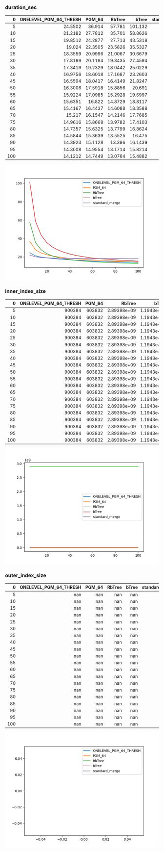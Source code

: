### duration_sec

|   0 |   ONELEVEL_PGM_64_THRESH |   PGM_64 |   RbTree |    bTree |   standard_merge |
|----:|-------------------------:|---------:|---------:|---------:|-----------------:|
|   5 |                  24.5502 |  36.914  |  57.781  | 101.132  |          22.1206 |
|  10 |                  21.2182 |  27.7812 |  35.701  |  58.8626 |          20.1769 |
|  15 |                  19.8512 |  24.2877 |  27.713  |  43.5318 |          19.3736 |
|  20 |                  19.024  |  22.3505 |  23.5826 |  35.5327 |          19.0398 |
|  25 |                  18.3559 |  20.9996 |  21.0067 |  30.6679 |          18.8394 |
|  30 |                  17.8199 |  20.1184 |  19.3435 |  27.4594 |          18.698  |
|  35 |                  17.3419 |  19.2329 |  18.0442 |  25.0229 |          18.5073 |
|  40 |                  16.9756 |  18.6018 |  17.1687 |  23.2603 |          18.4349 |
|  45 |                  16.5594 |  18.0417 |  16.4149 |  21.8247 |          18.4192 |
|  50 |                  16.3006 |  17.5918 |  15.8856 |  20.691  |          18.3137 |
|  55 |                  15.9224 |  17.0985 |  15.2928 |  19.6997 |          18.3229 |
|  60 |                  15.6351 |  16.822  |  14.8729 |  18.8117 |          18.2792 |
|  65 |                  15.4167 |  16.4437 |  14.6088 |  18.3588 |          18.2667 |
|  70 |                  15.217  |  16.1547 |  14.2146 |  17.7685 |          18.1949 |
|  75 |                  14.9616 |  15.8668 |  13.9782 |  17.4103 |          18.182  |
|  80 |                  14.7357 |  15.6325 |  13.7799 |  16.8624 |          18.1791 |
|  85 |                  14.5844 |  15.3639 |  13.5525 |  16.475  |          18.1454 |
|  90 |                  14.3923 |  15.1128 |  13.396  |  16.1439 |          18.1087 |
|  95 |                  14.3008 |  14.9554 |  13.1714 |  15.8214 |          18.061  |
| 100 |                  14.1212 |  14.7449 |  13.0764 |  15.4882 |          18.0793 |

![duration_sec.png](duration_sec.png)

### inner_index_size

|   0 |   ONELEVEL_PGM_64_THRESH |   PGM_64 |      RbTree |      bTree |   standard_merge |
|----:|-------------------------:|---------:|------------:|-----------:|-----------------:|
|   5 |                   900384 |   603832 | 2.89398e+09 | 1.1943e+07 |              nan |
|  10 |                   900384 |   603832 | 2.89398e+09 | 1.1943e+07 |              nan |
|  15 |                   900384 |   603832 | 2.89398e+09 | 1.1943e+07 |              nan |
|  20 |                   900384 |   603832 | 2.89398e+09 | 1.1943e+07 |              nan |
|  25 |                   900384 |   603832 | 2.89398e+09 | 1.1943e+07 |              nan |
|  30 |                   900384 |   603832 | 2.89398e+09 | 1.1943e+07 |              nan |
|  35 |                   900384 |   603832 | 2.89398e+09 | 1.1943e+07 |              nan |
|  40 |                   900384 |   603832 | 2.89398e+09 | 1.1943e+07 |              nan |
|  45 |                   900384 |   603832 | 2.89398e+09 | 1.1943e+07 |              nan |
|  50 |                   900384 |   603832 | 2.89398e+09 | 1.1943e+07 |              nan |
|  55 |                   900384 |   603832 | 2.89398e+09 | 1.1943e+07 |              nan |
|  60 |                   900384 |   603832 | 2.89398e+09 | 1.1943e+07 |              nan |
|  65 |                   900384 |   603832 | 2.89398e+09 | 1.1943e+07 |              nan |
|  70 |                   900384 |   603832 | 2.89398e+09 | 1.1943e+07 |              nan |
|  75 |                   900384 |   603832 | 2.89398e+09 | 1.1943e+07 |              nan |
|  80 |                   900384 |   603832 | 2.89398e+09 | 1.1943e+07 |              nan |
|  85 |                   900384 |   603832 | 2.89398e+09 | 1.1943e+07 |              nan |
|  90 |                   900384 |   603832 | 2.89398e+09 | 1.1943e+07 |              nan |
|  95 |                   900384 |   603832 | 2.89398e+09 | 1.1943e+07 |              nan |
| 100 |                   900384 |   603832 | 2.89398e+09 | 1.1943e+07 |              nan |

![inner_index_size.png](inner_index_size.png)

### outer_index_size

|   0 |   ONELEVEL_PGM_64_THRESH |   PGM_64 |   RbTree |   bTree |   standard_merge |
|----:|-------------------------:|---------:|---------:|--------:|-----------------:|
|   5 |                      nan |      nan |      nan |     nan |              nan |
|  10 |                      nan |      nan |      nan |     nan |              nan |
|  15 |                      nan |      nan |      nan |     nan |              nan |
|  20 |                      nan |      nan |      nan |     nan |              nan |
|  25 |                      nan |      nan |      nan |     nan |              nan |
|  30 |                      nan |      nan |      nan |     nan |              nan |
|  35 |                      nan |      nan |      nan |     nan |              nan |
|  40 |                      nan |      nan |      nan |     nan |              nan |
|  45 |                      nan |      nan |      nan |     nan |              nan |
|  50 |                      nan |      nan |      nan |     nan |              nan |
|  55 |                      nan |      nan |      nan |     nan |              nan |
|  60 |                      nan |      nan |      nan |     nan |              nan |
|  65 |                      nan |      nan |      nan |     nan |              nan |
|  70 |                      nan |      nan |      nan |     nan |              nan |
|  75 |                      nan |      nan |      nan |     nan |              nan |
|  80 |                      nan |      nan |      nan |     nan |              nan |
|  85 |                      nan |      nan |      nan |     nan |              nan |
|  90 |                      nan |      nan |      nan |     nan |              nan |
|  95 |                      nan |      nan |      nan |     nan |              nan |
| 100 |                      nan |      nan |      nan |     nan |              nan |

![outer_index_size.png](outer_index_size.png)

